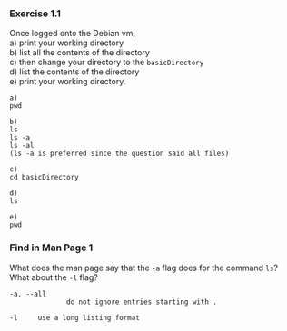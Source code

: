 ### Exercise 1.1
Once logged onto the Debian vm,   
a) print your working directory  
b) list all the contents of the directory  
c) then change your directory to the `basicDirectory`   
d) list the contents of the directory  
e) print your working directory.
```
a) 
pwd

b)
ls
ls -a
ls -al 
(ls -a is preferred since the question said all files)

c)
cd basicDirectory

d)
ls

e)
pwd
```

### Find in Man Page 1
What does the man page say that the `-a` flag does for the command `ls`? What about the `-l` flag?

```
-a, --all
              do not ignore entries starting with .

-l     use a long listing format

```
